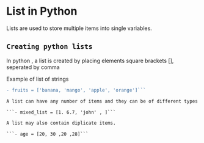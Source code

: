 # List in Python

Lists are used to store multiple items into single variables.

## `Creating python lists`


In python , a list is created by placing elements square brackets [], seperated by comma

Example of list of strings

```diff
- fruits = ['banana, 'mango', 'apple', 'orange']```

A list can have any number of items and they can be of different types ('integers,float,string') or combination of these.

```- mixed_list = [1. 6.7, 'john' , ]```

A list may also contain diplicate items.

```- age = [20, 30 ,20 ,28]```
